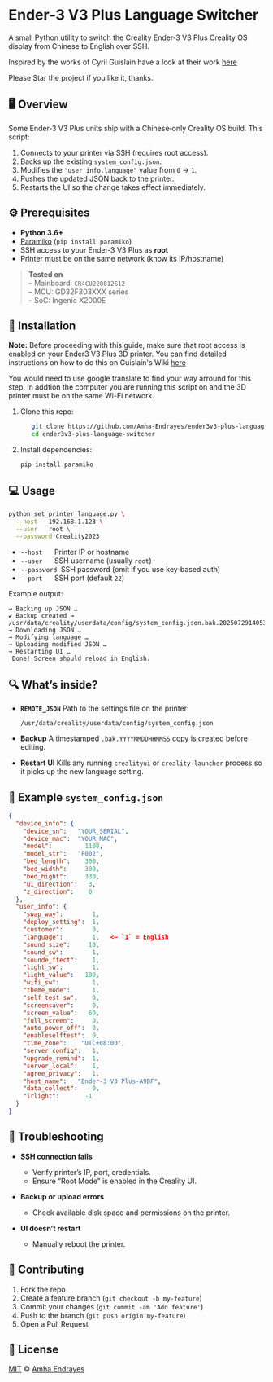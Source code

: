 # Ender‑3 V3 Plus Language Switcher

A small Python utility to switch the Creality Ender‑3 V3 Plus Creality OS display from Chinese to English over SSH.

Inspired by the works of Cyril Guislain have a look at their work [here](https://github.com/Guilouz)

Please Star the project if you like it, thanks.

## 🖥️ Overview

Some Ender‑3 V3 Plus units ship with a Chinese‑only Creality OS build. This script:

1. Connects to your printer via SSH (requires root access).
2. Backs up the existing `system_config.json`.
3. Modifies the `"user_info.language"` value from `0` → `1`.
4. Pushes the updated JSON back to the printer.
5. Restarts the UI so the change takes effect immediately.

## ⚙️ Prerequisites

- **Python 3.6+**  
- [Paramiko](https://pypi.org/project/paramiko/) (`pip install paramiko`)
- SSH access to your Ender‑3 V3 Plus as **root**  
- Printer must be on the same network (know its IP/hostname)

> **Tested on**  
> – Mainboard: `CR4CU220812S12`  
> – MCU: GD32F303XXX series  
> – SoC: Ingenic X2000E  

## 🚀 Installation
**Note:** 
Before proceeding with this guide, make sure that root access is enabled on your Ender3 V3 Plus 3D printer.
You can find detailed instructions on how to do this on Guislain's Wiki [here](https://guilouz.github.io/Creality-Helper-Script-Wiki/firmwares/install-and-update-rooted-firmware-ender3/#:~:text=config/system_config.json-,Enable%20Root%20Access,-Note)

You would need to use google translate to find your way arround for this step.
In addtion the computer you are running this script on and the 3D printer must be on the same Wi-Fi network.

1. Clone this repo:

   ```bash
      git clone https://github.com/Amha-Endrayes/ender3v3-plus-language-switcher.git
      cd ender3v3-plus-language-switcher
   ```

2. Install dependencies:

   ```bash
   pip install paramiko
   ```

## 💻 Usage

   ```bash
   python set_printer_language.py \
     --host   192.168.1.123 \
     --user   root \
     --password Creality2023
   ```

* `--host`      Printer IP or hostname
* `--user`      SSH username (usually `root`)
* `--password`  SSH password (omit if you use key‑based auth)
* `--port`      SSH port (default `22`)

Example output:

   ```
   → Backing up JSON …
   ✔ Backup created → /usr/data/creality/userdata/config/system_config.json.bak.20250729140530
   → Downloading JSON …
   → Modifying language …
   → Uploading modified JSON …
   → Restarting UI …
    Done! Screen should reload in English.
   ```

## 🔍 What’s inside?

* **`REMOTE_JSON`**
  Path to the settings file on the printer:

  ```text
  /usr/data/creality/userdata/config/system_config.json
  ```
* **Backup**
  A timestamped `.bak.YYYYMMDDHHMMSS` copy is created before editing.
* **Restart UI**
  Kills any running `crealityui` or `creality-launcher` process so it picks up the new language setting.

## 📄 Example `system_config.json`

```json
{
  "device_info": {
    "device_sn":   "YOUR_SERIAL",
    "device_mac":  "YOUR_MAC",
    "model":         1108,
    "model_str":   "F002",
    "bed_length":    300,
    "bed_width":     300,
    "bed_hight":     330,
    "ui_direction":   3,
    "z_direction":    0
  },
  "user_info": {
    "swap_way":        1,
    "deploy_setting":  1,
    "customer":        0,
    "language":        1,   <— `1` = English
    "sound_size":     10,
    "sound_sw":        1,
    "sounde_ffect":    1,
    "light_sw":        1,
    "light_value":   100,
    "wifi_sw":         1,
    "theme_mode":      1,
    "self_test_sw":    0,
    "screensaver":     0,
    "screen_value":   60,
    "full_screen":     0,
    "auto_power_off":  0,
    "enableselftest":  0,
    "time_zone":    "UTC+08:00",
    "server_config":   1,
    "upgrade_remind":  1,
    "server_local":    1,
    "agree_privacy":   1,
    "host_name":   "Ender-3 V3 Plus-A9BF",
    "data_collect":    0,
    "irlight":       -1
  }
}
```

## 🐞 Troubleshooting

* **SSH connection fails**

  * Verify printer’s IP, port, credentials.
  * Ensure “Root Mode” is enabled in the Creality UI.
* **Backup or upload errors**

  * Check available disk space and permissions on the printer.
* **UI doesn’t restart**

  * Manually reboot the printer.

## 🤝 Contributing

1. Fork the repo
2. Create a feature branch (`git checkout -b my-feature`)
3. Commit your changes (`git commit -am 'Add feature'`)
4. Push to the branch (`git push origin my-feature`)
5. Open a Pull Request

## 📄 License

[MIT](LICENSE) © [Amha Endrayes](https://github.com/Amha-Endrayes)


